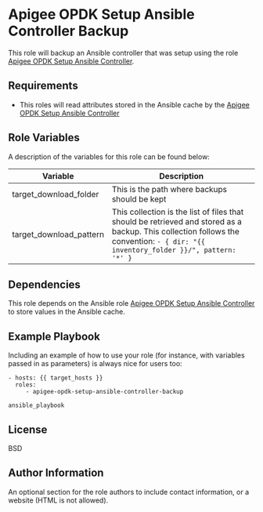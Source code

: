 Apigee OPDK Setup Ansible Controller Backup
=========

This role will backup an Ansible controller that was setup using the role [Apigee OPDK Setup Ansible Controller](https://github.com/carlosfrias/apigee-opdk-setup-ansible-controller). 

Requirements
------------

* This roles will read attributes stored in the Ansible cache by the [Apigee OPDK Setup Ansible Controller](https://github.com/carlosfrias/apigee-opdk-setup-ansible-controller)

Role Variables
--------------

A description of the variables for this role can be found below: 

| Variable | Description |
| --- | --- |
| target_download_folder | This is the path where backups should be kept |
| target_download_pattern | This collection is the list of files that should be retrieved and stored as a backup. This collection follows the convention: `- { dir: "{{ inventory_folder }}/", pattern: '*' }` | 

Dependencies
------------

This role depends on the Ansible role [Apigee OPDK Setup Ansible Controller](https://github.com/carlosfrias/apigee-opdk-setup-ansible-controller) to store values in the Ansible cache. 

Example Playbook
----------------

Including an example of how to use your role (for instance, with variables passed in as parameters) is always nice for users too:

    - hosts: {{ target_hosts }}
      roles:
         - apigee-opdk-setup-ansible-controller-backup
         
    ansible_playbook      

License
-------

BSD

Author Information
------------------

An optional section for the role authors to include contact information, or a website (HTML is not allowed).
